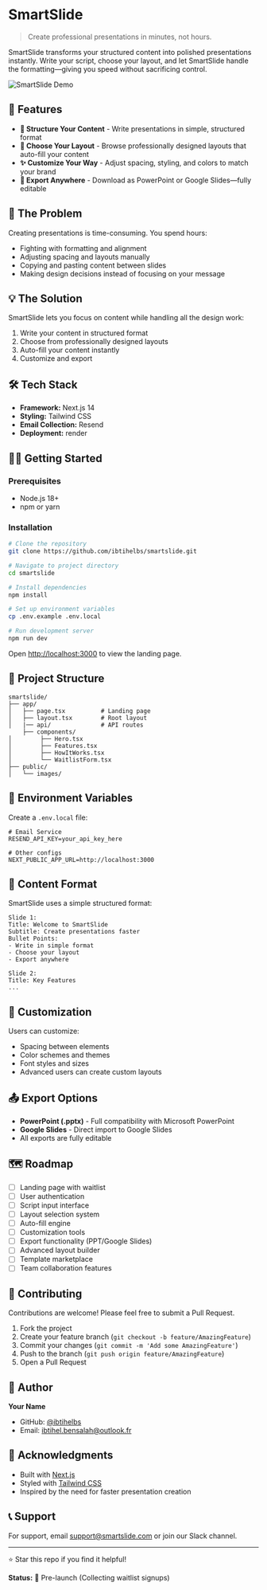 # SmartSlide

> Create professional presentations in minutes, not hours.

SmartSlide transforms your structured content into polished presentations instantly. Write your script, choose your layout, and let SmartSlide handle the formatting—giving you speed without sacrificing control.

![SmartSlide Demo](./public/demo.gif) <!-- Add your demo gif here -->

## 🚀 Features

- **📝 Structure Your Content** - Write presentations in simple, structured format
- **🎨 Choose Your Layout** - Browse professionally designed layouts that auto-fill your content
- **✨ Customize Your Way** - Adjust spacing, styling, and colors to match your brand
- **💾 Export Anywhere** - Download as PowerPoint or Google Slides—fully editable

## 🎯 The Problem

Creating presentations is time-consuming. You spend hours:

- Fighting with formatting and alignment
- Adjusting spacing and layouts manually
- Copying and pasting content between slides
- Making design decisions instead of focusing on your message

## 💡 The Solution

SmartSlide lets you focus on content while handling all the design work:

1. Write your content in structured format
2. Choose from professionally designed layouts
3. Auto-fill your content instantly
4. Customize and export

## 🛠️ Tech Stack

- **Framework:** Next.js 14
- **Styling:** Tailwind CSS
- **Email Collection:** Resend
- **Deployment:** render

## 🏃‍♂️ Getting Started

### Prerequisites

- Node.js 18+
- npm or yarn

### Installation

```bash
# Clone the repository
git clone https://github.com/ibtihelbs/smartslide.git

# Navigate to project directory
cd smartslide

# Install dependencies
npm install

# Set up environment variables
cp .env.example .env.local

# Run development server
npm run dev
```

Open [http://localhost:3000](http://localhost:3000) to view the landing page.

## 📁 Project Structure

```
smartslide/
├── app/
│   ├── page.tsx          # Landing page
│   ├── layout.tsx        # Root layout
│   |── api/              # API routes
    ├── components/
│        ├── Hero.tsx
│        ├── Features.tsx
│        ├── HowItWorks.tsx
│        └── WaitlistForm.tsx
├── public/
│   └── images/

```

## 🔧 Environment Variables

Create a `.env.local` file:

```env
# Email Service
RESEND_API_KEY=your_api_key_here

# Other configs
NEXT_PUBLIC_APP_URL=http://localhost:3000
```

## 📝 Content Format

SmartSlide uses a simple structured format:

```
Slide 1:
Title: Welcome to SmartSlide
Subtitle: Create presentations faster
Bullet Points:
- Write in simple format
- Choose your layout
- Export anywhere

Slide 2:
Title: Key Features
...
```

## 🎨 Customization

Users can customize:

- Spacing between elements
- Color schemes and themes
- Font styles and sizes
- Advanced users can create custom layouts

## 📤 Export Options

- **PowerPoint (.pptx)** - Full compatibility with Microsoft PowerPoint
- **Google Slides** - Direct import to Google Slides
- All exports are fully editable

## 🗺️ Roadmap

- [ ] Landing page with waitlist
- [ ] User authentication
- [ ] Script input interface
- [ ] Layout selection system
- [ ] Auto-fill engine
- [ ] Customization tools
- [ ] Export functionality (PPT/Google Slides)
- [ ] Advanced layout builder
- [ ] Template marketplace
- [ ] Team collaboration features

## 🤝 Contributing

Contributions are welcome! Please feel free to submit a Pull Request.

1. Fork the project
2. Create your feature branch (`git checkout -b feature/AmazingFeature`)
3. Commit your changes (`git commit -m 'Add some AmazingFeature'`)
4. Push to the branch (`git push origin feature/AmazingFeature`)
5. Open a Pull Request

## 👤 Author

**Your Name**

- GitHub: [@ibtihelbs](https://github.com/ibtihelbs)
- Email: ibtihel.bensalah@outlook.fr

## 🙏 Acknowledgments

- Built with [Next.js](https://nextjs.org/)
- Styled with [Tailwind CSS](https://tailwindcss.com/)
- Inspired by the need for faster presentation creation

## 📞 Support

For support, email support@smartslide.com or join our Slack channel.

---

⭐ Star this repo if you find it helpful!

**Status:** 🚧 Pre-launch (Collecting waitlist signups)
